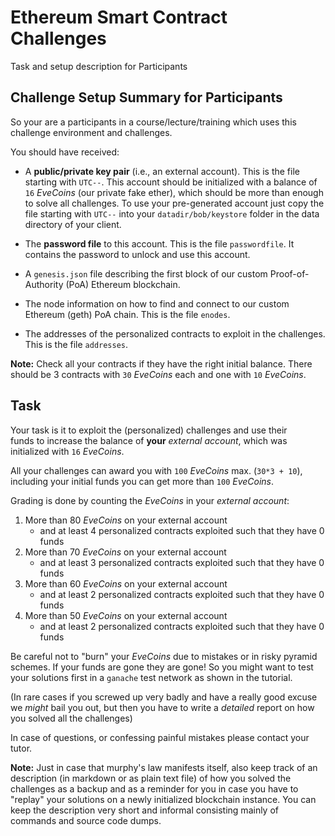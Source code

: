 # Ethereum Smart Contract Challenges 

Task and setup description for Participants

## Challenge Setup Summary for Participants  

So your are a participants in a course/lecture/training which uses this challenge environment and challenges. 

You should have received:

* A **public/private key pair** (i.e., an external account). This is the file starting with `UTC--`.
This account should be initialized with a balance of `16` *EveCoins* (our private fake ether),  which should be more than enough to solve all challenges.
To use your pre-generated account just copy the file starting with `UTC--` into your `datadir/bob/keystore` folder in the data directory of your client.

* The **password file** to this account. This is the file `passwordfile`.
It contains the password to unlock and use this account. 

* A `genesis.json` file describing the first block of our custom Proof-of-Authority (PoA) Ethereum blockchain. 

* The node information on how to find and connect to our custom Ethereum (geth) PoA chain.
This is the file `enodes`.

* The addresses of the personalized contracts to exploit in the challenges.
This is the file `addresses`.

**Note:** Check all your contracts if they have the right initial balance.
There should be 3 contracts with `30` *EveCoins* each and one with `10` *EveCoins*.

## Task

Your task is it to exploit the (personalized) challenges and use their  
funds to increase the balance of **your** *external account*, which was initialized with `16` *EveCoins*.

All your challenges can award you with `100` *EveCoins* max. (`30*3 + 10`), including your initial funds you can get more than `100` *EveCoins*.

Grading is done by counting the *EveCoins* in your *external account*:
1. More than 80 *EveCoins* on your external account 
    - and at least 4 personalized contracts exploited such that they have 0 funds 
2. More than 70 *EveCoins* on your external account
    - and at least 3 personalized contracts exploited such that they have 0 funds 
3. More than 60 *EveCoins* on your external account
    - and at least 2 personalized contracts exploited such that they have 0 funds
4. More than 50 *EveCoins* on your external account
    - and at least 2 personalized contracts exploited such that they have 0 funds

Be careful not to "burn" your *EveCoins* due to mistakes or in risky pyramid schemes. 
If your funds are gone they are gone!
So you might want to test your solutions first in a `ganache` test network as shown in the tutorial. 

(In rare cases if you screwed up very badly and have a really good excuse we *might* bail you out, but then you have to write a _detailed_ report on how you solved all the challenges)

In case of questions, or confessing painful mistakes please contact your tutor. 

**Note:** 
Just in case that murphy's law manifests itself, also keep track of an description (in markdown or as plain text file) of how you solved the challenges as a backup and as a reminder for you in case you have to "replay" your solutions on a newly initialized blockchain instance.
You can keep the description very short and informal consisting mainly of commands and source code dumps. 



